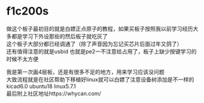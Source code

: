 # f1c200s
做这个板子最初目的就是白嫖正点原子的教程，如果买板子按照我以前学习经历大多都是学习下外设那些的然后板子就吃灰了  
这个板子大部分都已经调通了（除了声音因为忘记买芯片后面过年又鸽了）  
还有值得注意的就是usbid 也就是pe2一不注意给占用了，板子上缺少按键学习的时候不太方便  
  
  
我是第一次画4层板，还是有很多不足的地方，用来学习应该没问题  
大致流程就是在社区帮助下移植好linux就可以白嫖了注意设备树添加是不一样的  
kicad6.0 ubuntu18 linux5.7.1  
最后附上社区地址https://whycan.com/
